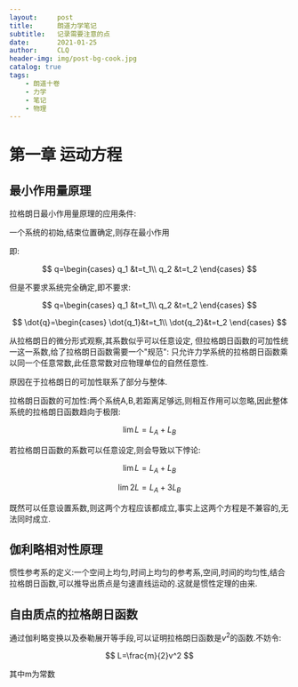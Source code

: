 ```yaml
---
layout:     post
title:      朗道力学笔记
subtitle:   记录需要注意的点
date:       2021-01-25
author:     CLQ
header-img: img/post-bg-cook.jpg
catalog: true
tags:
    - 朗道十卷
    - 力学
    - 笔记
    - 物理
---
```


# 第一章 运动方程

## 最小作用量原理

拉格朗日最小作用量原理的应用条件:

一个系统的初始,结束位置确定,则存在最小作用

即:

$$
q=\begin{cases}
    q_1 &t=t_1\\
    q_2 &t=t_2
\end{cases}
$$

但是不要求系统完全确定,即不要求:

$$
q=\begin{cases}
 q_1 &t=t_1\\
 q_2 &t=t_2
\end{cases}
$$

$$
\dot{q}=\begin{cases}
    \dot{q_1}&t=t_1\\
    \dot{q_2}&t=t_2
\end{cases}
$$

从拉格朗日的微分形式观察,其系数似乎可以任意设定,
但拉格朗日函数的可加性统一这一系数,给了拉格朗日函数需要一个"规范":
只允许力学系统的拉格朗日函数乘以同一个任意常数,此任意常数对应物理单位的自然任意性.

原因在于拉格朗日的可加性联系了部分与整体.

拉格朗日函数的可加性:两个系统A,B,若距离足够远,则相互作用可以忽略,因此整体系统的拉格朗日函数趋向于极限:

$$
\lim L=L_A +L_B
$$

<!-- (注:拉格朗日函数在没有隐变量的系统上就有定义,因此对部分定义拉格朗日函数是有意义的) -->

若拉格朗日函数的系数可以任意设定,则会导致以下悖论:

$$
\lim L=L_A +L_B
$$

$$
\lim 2L=L_A+3L_B
$$

既然可以任意设置系数,则这两个方程应该都成立,事实上这两个方程是不兼容的,无法同时成立.


## 伽利略相对性原理

惯性参考系的定义:一个空间上均匀,时间上均匀的参考系,空间,时间的均匀性,结合拉格朗日函数,可以推导出质点是匀速直线运动的.这就是惯性定理的由来.

## 自由质点的拉格朗日函数

通过伽利略变换以及泰勒展开等手段,可以证明拉格朗日函数是$v^2$的函数.不妨令:

$$
L=\frac{m}{2}v^2
$$

其中m为常数
